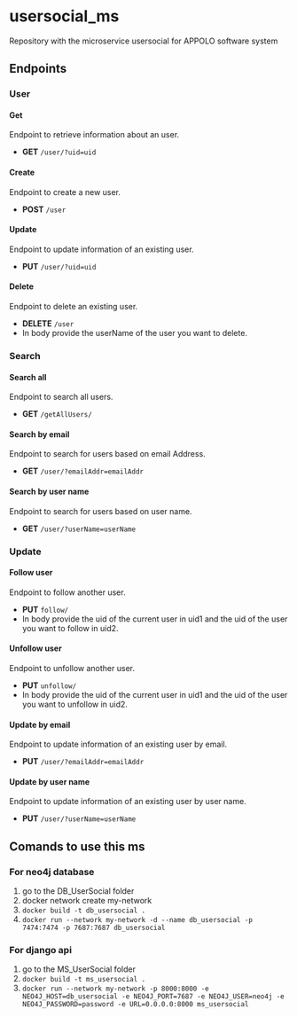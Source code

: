 # usersocial_ms

Repository with the microservice usersocial for APPOLO software system

## Endpoints

### User

#### Get
Endpoint to retrieve information about an user.
- **GET** `/user/?uid=uid`

#### Create
Endpoint to create a new user.
- **POST** `/user`

#### Update
Endpoint to update information of an existing user.
- **PUT** `/user/?uid=uid`

#### Delete
Endpoint to delete an existing user.
- **DELETE** `/user`
- In body provide the userName of the user you want to delete.

### Search

#### Search all
Endpoint to search all users.
- **GET** `/getAllUsers/`

#### Search by email
Endpoint to search for users based on email Address.
- **GET** `/user/?emailAddr=emailAddr`

#### Search by user name
Endpoint to search for users based on user name.
- **GET** `/user/?userName=userName`

### Update

#### Follow user
Endpoint to follow another user.
- **PUT** `follow/`
- In body provide the uid of the current user in uid1 and the uid of the user you want to follow in uid2.

#### Unfollow user
Endpoint to unfollow another user.
- **PUT** `unfollow/`
- In body provide the uid of the current user in uid1 and the uid of the user you want to unfollow in uid2.

#### Update by email
Endpoint to update information of an existing user by email.
- **PUT** `/user/?emailAddr=emailAddr`

#### Update by user name
Endpoint to update information of an existing user by user name.
- **PUT** `/user/?userName=userName`

## Comands to use this ms

### For neo4j database 
1. go to the DB_UserSocial folder
2. docker network create my-network
3. `docker build -t db_usersocial .`
4. `docker run --network my-network -d --name db_usersocial -p 7474:7474 -p 7687:7687 db_usersocial`
### For django api
1. go to the MS_UserSocial folder
2. `docker build -t ms_usersocial .`
3. `docker run --network my-network -p 8000:8000 -e NEO4J_HOST=db_usersocial -e NEO4J_PORT=7687 -e NEO4J_USER=neo4j -e NEO4J_PASSWORD=password -e URL=0.0.0.0:8000 ms_usersocial`
